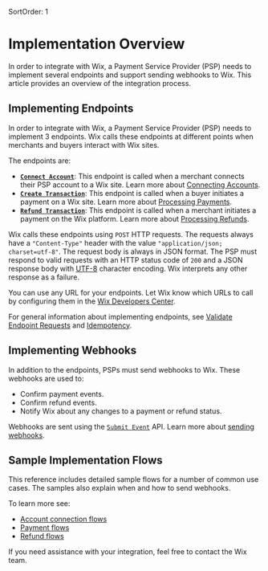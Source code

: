SortOrder: 1
# Implementation Overview

In order to integrate with Wix, a Payment Service Provider (PSP) needs to implement several endpoints and support sending webhooks to Wix. This article provides an overview of the integration process.

## Implementing Endpoints

In order to integrate with Wix, a Payment Service Provider (PSP) needs to implement 3 endpoints. Wix calls these endpoints at different points when merchants and buyers interact with Wix sites. 

The endpoints are:
* [**`Connect Account`**](https://dev.wix.com/docs/rest/api-reference/payment-provider-spi/accounts/connect-account): This endpoint is called when a merchant connects their PSP account to a Wix site. Learn more about [Connecting Accounts](https://dev.wix.com/docs/rest/api-reference/payment-provider-spi/connecting-accounts).
* [**`Create Transaction`**](https://dev.wix.com/docs/rest/api-reference/payment-provider-spi/transactions/create-transaction): This endpoint is called when a buyer initiates a payment on a Wix site. Learn more about [Processing Payments](https://dev.wix.com/docs/rest/api-reference/payment-provider-spi/processing-payments).
* [**`Refund Transaction`**](https://dev.wix.com/docs/rest/api-reference/payment-provider-spi/refunds/refund-transaction): This endpoint is called when a merchant initiates a payment on the Wix platform. Learn more about [Processing Refunds](https://dev.wix.com/docs/rest/api-reference/payment-provider-spi/processing-refunds).

Wix calls these endpoints using `POST` HTTP requests. The requests always have a `"Content-Type"` header with the value `"application/json; charset=utf-8"`. The request body is always in JSON format. The PSP must respond to valid requests with an HTTP status code of `200` and a JSON response body with [UTF-8](https://en.wikipedia.org/wiki/UTF-8) character encoding. Wix interprets any other response as a failure.

You can use any URL for your endpoints. Let Wix know which URLs to call by configuring them in the [Wix Developers Center](https://dev.wix.com/).

For general information about implementing endpoints, see [Validate Endpoint Requests](https://dev.wix.com/docs/rest/api-reference/payment-provider-spi/validate-endpoint-requests) and [Idempotency](https://dev.wix.com/docs/rest/api-reference/payment-provider-spi/idempotency).

## Implementing Webhooks

In addition to the endpoints, PSPs must send webhooks to Wix. These webhooks are used to:

+ Confirm payment events.
+ Confirm refund events. 
+ Notify Wix about any changes to a payment or refund status. 

Webhooks are sent using the [`Submit Event`](https://dev.wix.com/docs/rest/api-reference/payment-provider-spi/events/submit-event) API. Learn more about [sending webhooks](https://dev.wix.com/docs/rest/api-reference/payment-provider-spi/webhooks).

## Sample Implementation Flows

This reference includes detailed sample flows for a number of common use cases. The samples also explain when and how to send webhooks. 

To learn more see:
* [Account connection flows](https://dev.wix.com/docs/rest/api-reference/payment-provider-spi/connecting-accounts#sample-flows)
* [Payment flows](https://dev.wix.com/docs/rest/api-reference/payment-provider-spi/sample-payment-flows)
* [Refund flows](https://dev.wix.com/docs/rest/api-reference/payment-provider-spi/sample-refund-flows)

If you need assistance with your integration, feel free to contact the Wix team.